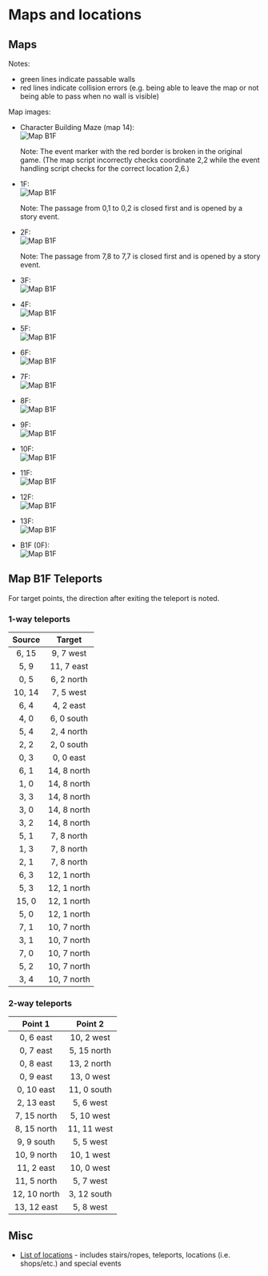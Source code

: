 # Maps and locations

## Maps

Notes:

- green lines indicate passable walls
- red lines indicate collision errors (e.g. being able to leave the map or not being able to pass when no wall is visible)

Map images:

- Character Building Maze (map 14):  
  ![Map B1F](map_14.png)

  Note: The event marker with the red border is broken in the original game. (The map script incorrectly checks coordinate 2,2 while the event handling script checks for the correct location 2,6.)
- 1F:  
  ![Map B1F](map_01.png)

  Note: The passage from 0,1 to 0,2 is closed first and is opened by a story event.
- 2F:  
  ![Map B1F](map_02.png)

  Note: The passage from 7,8 to 7,7 is closed first and is opened by a story event.
- 3F:  
  ![Map B1F](map_03.png)
- 4F:  
  ![Map B1F](map_04.png)
- 5F:  
  ![Map B1F](map_05.png)
- 6F:  
  ![Map B1F](map_06.png)
- 7F:  
  ![Map B1F](map_07.png)
- 8F:  
  ![Map B1F](map_08.png)
- 9F:  
  ![Map B1F](map_09.png)
- 10F:  
  ![Map B1F](map_10.png)
- 11F:  
  ![Map B1F](map_11.png)
- 12F:  
  ![Map B1F](map_12.png)
- 13F:  
  ![Map B1F](map_13.png)
- B1F (0F):  
  ![Map B1F](map_00.png)

## Map B1F Teleports

For target points, the direction after exiting the teleport is noted.

### 1-way teleports

| Source  |   Target    |
|:-------:|:-----------:|
|  6, 15  |  9, 7 west  |
|  5,  9  | 11, 7 east  |
|  0,  5  |  6, 2 north |
| 10, 14  |  7, 5 west  |
|  6,  4  |  4, 2 east  |
|  4,  0  |  6, 0 south |
|  5,  4  |  2, 4 north |
|  2,  2  |  2, 0 south |
|  0,  3  |  0, 0 east  |
|  6,  1  | 14, 8 north |
|  1,  0  | 14, 8 north |
|  3,  3  | 14, 8 north |
|  3,  0  | 14, 8 north |
|  3,  2  | 14, 8 north |
|  5,  1  |  7, 8 north |
|  1,  3  |  7, 8 north |
|  2,  1  |  7, 8 north |
|  6,  3  | 12, 1 north |
|  5,  3  | 12, 1 north |
| 15,  0  | 12, 1 north |
|  5,  0  | 12, 1 north |
|  7,  1  | 10, 7 north |
|  3,  1  | 10, 7 north |
|  7,  0  | 10, 7 north |
|  5,  2  | 10, 7 north |
|  3,  4  | 10, 7 north |

### 2-way teleports

|   Point 1    |   Point 2    |
|:------------:|:------------:|
|  0,  6 east  | 10,  2 west  |
|  0,  7 east  |  5, 15 north |
|  0,  8 east  | 13,  2 north |
|  0,  9 east  | 13,  0 west  |
|  0, 10 east  | 11,  0 south |
|  2, 13 east  |  5,  6 west  |
|  7, 15 north |  5, 10 west  |
|  8, 15 north | 11, 11 west  |
|  9,  9 south |  5,  5 west  |
| 10,  9 north | 10,  1 west  |
| 11,  2 east  | 10,  0 west  |
| 11,  5 north |  5,  7 west  |
| 12, 10 north |  3, 12 south |
| 13, 12 east  |  5,  8 west  |

## Misc

- [List of locations](MapLocations.tsv) - includes stairs/ropes, teleports, locations (i.e. shops/etc.) and special events
